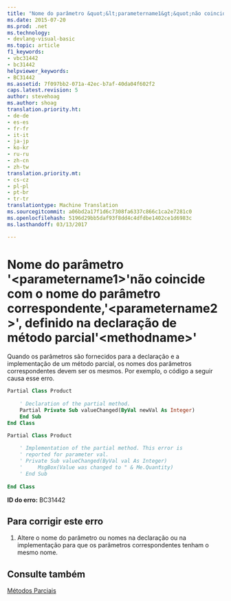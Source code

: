 ```yaml
---
title: "Nome do parâmetro &quot;&lt;parametername1&gt;&quot;não coincide com o nome do parâmetro correspondente,&quot;&lt;parametername2&gt;&quot;, definido na declaração de método parcial&quot;&lt;methodname&gt;&quot; | Documentos do Microsoft"
ms.date: 2015-07-20
ms.prod: .net
ms.technology:
- devlang-visual-basic
ms.topic: article
f1_keywords:
- vbc31442
- bc31442
helpviewer_keywords:
- BC31442
ms.assetid: 7f097bb2-071a-42ec-b7af-40da04f602f2
caps.latest.revision: 5
author: stevehoag
ms.author: shoag
translation.priority.ht:
- de-de
- es-es
- fr-fr
- it-it
- ja-jp
- ko-kr
- ru-ru
- zh-cn
- zh-tw
translation.priority.mt:
- cs-cz
- pl-pl
- pt-br
- tr-tr
translationtype: Machine Translation
ms.sourcegitcommit: a06bd2a17f1d6c7308fa6337c866c1ca2e7281c0
ms.openlocfilehash: 5196d29bb5daf93f8dd4c4dfdbe1402ce1d6983c
ms.lasthandoff: 03/13/2017

---
```

# <a name="parameter-name-39ltparametername1gt39-does-not-match-the-name-of-the-corresponding-parameter-39ltparametername2gt39-defined-on-the-partial-method-declaration-39ltmethodnamegt39"></a>Nome do parâmetro '&lt;parametername1&gt;'não coincide com o nome do parâmetro correspondente,'&lt;parametername2&gt;', definido na declaração de método parcial'&lt;methodname&gt;'
Quando os parâmetros são fornecidos para a declaração e a implementação de um método parcial, os nomes dos parâmetros correspondentes devem ser os mesmos. Por exemplo, o código a seguir causa esse erro.  
  
```vb  
Partial Class Product  
  
    ' Declaration of the partial method.  
    Partial Private Sub valueChanged(ByVal newVal As Integer)  
    End Sub  
End Class  
```  
  
```vb  
Partial Class Product  
  
    ' Implementation of the partial method. This error is  
    ' reported for parameter val.  
    ' Private Sub valueChanged(ByVal val As Integer)  
    '     MsgBox(Value was changed to " & Me.Quantity)  
    ' End Sub  
  
End Class  
```  
  
 **ID do erro:** BC31442  
  
## <a name="to-correct-this-error"></a>Para corrigir este erro  
  
1.  Altere o nome do parâmetro ou nomes na declaração ou na implementação para que os parâmetros correspondentes tenham o mesmo nome.  
  
## <a name="see-also"></a>Consulte também  
 [Métodos Parciais](../../visual-basic/programming-guide/language-features/procedures/partial-methods.md)
